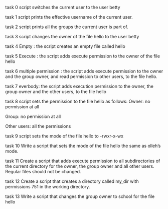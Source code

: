 task 0 script switches the current user to the user betty

task 1 script prints the effective username of the current user.

task 2 script prints all the groups the current user is part of.

task 3 script changes the owner of the file hello to the user betty

task 4 Empty : the script creates an empty file called hello

task 5 Execute : the script  adds execute permission to the owner of the file hello

task 6 multiple permission : the script adds execute permission to the owner and the group owner, and read permission to other users, to the file hello.

task 7 everbody: the script adds execution permission to the owner, the group owner and the other users, to the file hello

task 8 script sets the permission to the file hello as follows:
Owner: no permission at all

Group: no permission at all

Other users: all the permissions

task 9 script sets the mode of the file hello to -rwxr-x-wx 

task 10 Write a script that sets the mode of the file hello the same as olleh’s mode.

task 11 Create a script that adds execute permission to all subdirectories of the current directory for the owner, the group owner and all other users. Regular files should not be changed.

task 12 Create a script that creates a directory called my_dir with permissions 751 in the working directory.

task 13 Write a script that changes the group owner to school for the file hello
